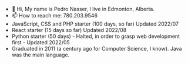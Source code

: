 - 👋 Hi, My name is Pedro Nasser, I live in Edmonton, Alberta. 
- 📫 How to reach me: 780.203.9546
- JavaScript, CSS and PHP starter (100 days, so far) Updated 2022/07
- React starter (15 days so far) Updated 2022/08
- Python starter (50 days) - Halted, in order to grasp web development first - Updated 2022/05
- Graduated in 2011 (a century ago for Computer Science, I know). Java was the main language.

